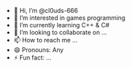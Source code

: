 - 👋 Hi, I’m @cl0uds-666
- 👀 I’m interested in games programming
- 🌱 I’m currently learning C++ & C#
- 💞️ I’m looking to collaborate on ...
- 📫 How to reach me ...
- 😄 Pronouns: Any
- ⚡ Fun fact: ...

<!---
cl0uds-666/cl0uds-666 is a ✨ special ✨ repository because its `README.md` (this file) appears on your GitHub profile.
You can click the Preview link to take a look at your changes.
--->
